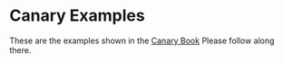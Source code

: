 # Canary Examples

These are the examples shown in the [Canary Book](https://znx3p0.github.io/canary-book/)
Please follow along there.
